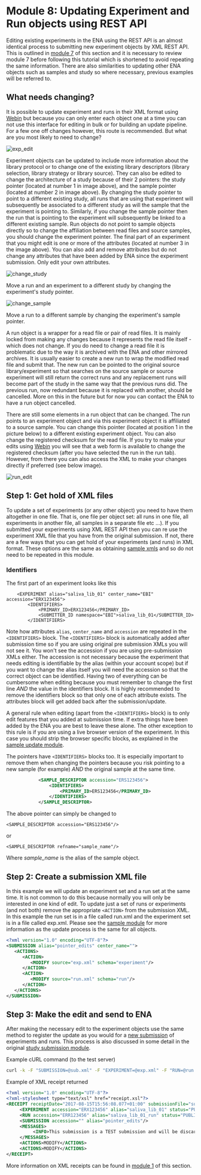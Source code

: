 # Module 8: Updating Experiment and Run objects using REST API

<!-- ERX2149955 ERR2092732  -->

Editing existing experiments in the ENA using the REST API is an almost identical process to submitting new experiment objects by XML REST API. This is outlined in <a href="prog_07.html">module 7</a> of this section and it is necessary to review module 7 before following this tutorial which is shortened to avoid repeating the same information. There are also similarities to updating other ENA objects such as samples and study so where necessary, previous examples will be referred to. 

## What needs changing?

It is possible to update experiment and runs in their XML format using <a href="https://www.ebi.ac.uk/ena/submit/sra/#home">Webin</a> but because you can only enter each object one at a time you can not use this interface for editing in bulk or for building an update pipeline. For a few one off changes however, this route is recommended. But what are you most likely to need to change?


![exp_edit](images/prog_08_p01.png)

Experiment objects can be updated to include more information about the library protocol or to change one of the existing library descriptors (library selection, library strategy or library source). They can also be edited to change the architecture of a study because of their 2 pointers: the study pointer (located at number 1 in image above), and the sample pointer (located at number 2 in image above). By changing the study pointer to point to a different existing study, all runs that are using that experiment will subsequently be associated to a different study as will the sample that the experiment is pointing to. Similarly, if you change the sample pointer then the run that is pointing to the experiment will subsequently be linked to a different existing sample. Run objects do not point to sample objects directly so to change the affiliation between read files and source samples, you should change the experiment pointer. The final part of an experiment that you might edit is one or more of the attributes (located at number 3 in the image above). You can also add and remove attributes but do not change any attributes that have been added by ENA since the experiment submission. Only edit your own attributes.

![change_study](images/prog_08_p03.png)

Move a run and an experiment to a different study by changing the experiment's study pointer.

![change_sample](images/prog_08_p04.png)

Move a run to a different sample by changing the experiment's sample pointer.

A run object is a wrapper for a read file or pair of read files. It is mainly locked from making any changes because it represents the read file itself - which does not change. If you do need to change a read file it is problematic due to the way it is archived with the ENA and other mirrored archives. It is usually easier to create a new run to wrap the modified read file and submit that. The new run can be pointed to the original source library/experiment so that searches on the source sample or source experiment will still return the correct runs and any replacement runs will become part of the study in the same way that the previous runs did. The previous run, now redundant because it is replaced with another, should be cancelled. More on this in the future but for now you can contact the ENA to have a run object cancelled.

There are still some elements in a run object that can be changed. The run points to an experiment object and via this experiment object it is affiliated to a source sample. You can change this pointer (located at position 1 in the picture below) to a different existing experiment object. You can also change the registered checksum for the read file. If you try to make your edits using <a href="https://www.ebi.ac.uk/ena/submit/sra/#home">Webin</a> you will see that a web form is available to change the registered checksum (after you have selected the run in the run tab). However, from there you can also access the XML to make your changes directly if preferred (see below image).

![run_edit](images/prog_08_p02.png)

## Step 1: Get hold of XML files

To update a set of experiments (or any other object) you need to have them altogether in one file. That is, one file per object set: all runs in one file, all experiments in another file, all samples in a separate file etc ...). If you submitted your experiments using XML REST API then you can re use the experiment XML file that you have from the original submission. If not, there are a few ways that you can get hold of your experiments (and runs) in XML format. These options are the same as obtaining <a href="prog_06.html#step-1-get-hold-of-the-samples-in-xml-format">sample xmls</a> and so do not need to be repeated in this module.

### Identifiers

The first part of an experiment looks like this

```
    <EXPERIMENT alias="saliva_lib_01" center_name="EBI" accession="ERX123456">
        <IDENTIFIERS>
            <PRIMARY_ID>ERX123456</PRIMARY_ID>
            <SUBMITTER_ID namespace="EBI">saliva_lib_01</SUBMITTER_ID>
        </IDENTIFIERS>
```

Note how attributes `alias`, `center_name` and `accession` are repeated in the `<IDENTIFIERS>` block. The `<IDENTIFIERS>` block is automatically added after submission time so if you are using original pre submission XMLs you will not see it. You won't see the accession if you are using pre-submission XMLs either. The accession is not necessary because the experiment that needs editing is identifiable by the alias (within your account scope) but if you want to change the alias itself you will need the accession so that the correct object can be identified. Having two of everything can be cumbersome when editing because you must remember to change the first line *AND* the value in the identifiers block. It is highly recommended to remove the identifiers block so that only one of each attribute exists. The attributes block will get added back after the submission/update. 

A general rule when editing (apart from the `<IDENTIFIERS>` block) is to only edit features that you added at submission time. If extra things have been added by the ENA you are best to leave these alone. The other exception to this rule is if you are using a live browser version of the experiment. In this case you should strip the browser specific blocks, as explained in the <a href="prog_06.html#grab-a-live-version-of-your-samples">sample update module</a>.

The pointers have `<IDENTIFIERS>` blocks too. It is especially important to remove them when changing the pointers because you risk pointing to a new sample (for example) *AND* the original sample at the same time.

```xml
            <SAMPLE_DESCRIPTOR accession="ERS123456">
                <IDENTIFIERS>
                    <PRIMARY_ID>ERS123456</PRIMARY_ID>
                </IDENTIFIERS>
            </SAMPLE_DESCRIPTOR>
```

The above pointer can simply be changed to 

`<SAMPLE_DESCRIPTOR accession="ERS123456"/>`

or

`<SAMPLE_DESCRIPTOR refname="sample_name"/>`

Where *sample_name* is the alias of the sample object.

## Step 2: Create a submission XML file

In this example we will update an experiment set and a run set at the same time. It is not common to do this because normally you will only be interested in one kind of edit. To update just a set of runs or experiments (and not both) remove the appropriate `<ACTION>` from the submission XML. In this example the run set is in a file called run.xml and the experiment set is in a file called exp.xml. Please see the <a href="prog_06.html#step-2-create-a-submission-xml-file">sample module</a> for more information as the update process is the same for all objects.

```xml
<?xml version="1.0" encoding="UTF-8"?>
<SUBMISSION alias="pointer_edits" center_name="">
   <ACTIONS>
      <ACTION>
         <MODIFY source="exp.xml" schema="experiment"/>
      </ACTION>
      <ACTION>
         <MODIFY source="run.xml" schema="run"/>
      </ACTION>
   </ACTIONS>
</SUBMISSION>
```

## Step 3: Make the edit and send to ENA

After making the necessary edit to the experiment objects use the same method to register the update as you would for a <a href="prog_07.html#the-submission-and-the-receipt">new submission</a> of experiments and runs. This process is also discussed in some detail in the original <a href="prog_01.html#send-the-xml-files-to-ena">study submission module</a>.

Example cURL command (to the test server)

```bash
curl -k -F "SUBMISSION=@sub.xml" -F "EXPERIMENT=@exp.xml" -F "RUN=@run.xml" "https://www-test.ebi.ac.uk/ena/submit/drop-box/submit/?auth=ENA%20Webin-NNN%20___PASSWORD____"
```

Example of XML receipt returned

```xml
<?xml version="1.0" encoding="UTF-8"?>
<?xml-stylesheet type="text/xsl" href="receipt.xsl"?>
<RECEIPT receiptDate="2017-08-15T15:56:08.077+01:00" submissionFile="sub.xml" success="true">
     <EXPERIMENT accession="ERX123456" alias="saliva_lib_01" status="PUBLIC"/>
     <RUN accession="ERR123456" alias="saliva_lib_01_run" status="PUBLIC"/>
     <SUBMISSION accession="" alias="pointer_edits"/>
     <MESSAGES>
          <INFO>This submission is a TEST submission and will be discarded within 24 hours</INFO>
     </MESSAGES>
     <ACTIONS>MODIFY</ACTIONS>
     <ACTIONS>MODIFY</ACTIONS>
</RECEIPT>

```
More information on XML receipts can be found in <a href="prog_01.html#the-receipt-xml">module 1</a> of this section.
